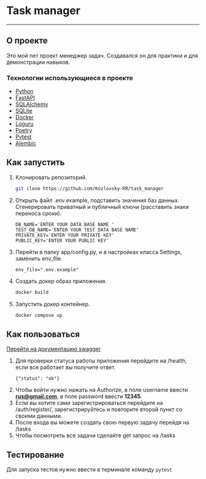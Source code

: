 # Task manager
___
## О проекте
Это мой пет проект менеджер задач. Создавался он для практики и для демонстрации навыков.
### Технологии использующиеся в проекте
 * [Python](https://www.python.org/)
 * [FastAPI](https://fastapi.tiangolo.com/)
 * [SQLAlchemy](https://www.sqlalchemy.org/)
 * [SQLite](https://www.sqlite.org/)
 * [Docker](https://www.docker.com/)
 * [Loguru](https://loguru.readthedocs.io/en/stable/)
 * [Poetry](https://python-poetry.org/)
 * [Pytest](https://docs.pytest.org/en/stable/)
 * [Alembic](https://alembic.sqlalchemy.org/en/latest/)
## Как запустить
1. Клонировать репозиторий.
    ```sh
    git clone https://github.com/Kozlovsky-RR/task_manager
    ```
2. Открыть файл .env.example, подставить значения баз данных. Сгенерировать приватный и публичный ключи (расставить знаки переноса сроки).
    ```
    DB_NAME='ENTER YOUR DATA BASE NAME '
    TEST_DB_NAME='ENTER YOUR TEST DATA BASE NAME'
    PRIVATE_KEY='ENTER YOUR PRIVATE KEY'
    PUBLIC_KEY='ENTER YOUR PUBLIC KEY'
    ```
3. Перейти в папку app/config.py, и в настройках класса Settings, заменить env_file.
    ```
    env_file=".env.example"
    ```
4. Создать докер образ приложения.
    ```sh
    docker build        
    ```
5. Запустить докер контейнер.
    ```sh
    docker compose up        
    ```
## Как пользоваться
[Перейти на документацию swagger](http://localhost:9000/docs#/)
1. Для проверки статуса работы приложения перейдите на /health, если все работает вы получите ответ.
    ```
    {"status": "ok"}
    ```
2. Чтобы войти нужно нажать на Authorize, в поле username ввести **rus@gmail.com**, в поле password ввести **12345**.
3. Если вы хотите сами зарегистрироваться перейдите на /auth/register/, зарегистрируйтесь и повторите второй пункт со своими данными.
4. После входа вы можете создать свою первую задачу перейдя на /tasks
5. Чтобы посмотреть все задачи сделайте get запрос на /tasks

## Тестирование
Для запуска тестов нужно ввести в терминале команду `pytest`